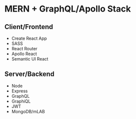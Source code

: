 # MERN + GraphQL/Apollo Stack

## Client/Frontend
- Create React App
- SASS
- React Router
- Apollo React
- Semantic UI React

## Server/Backend
- Node
- Express
- GraphQL
- GraphiQL
- JWT
- MongoDB/mLAB

